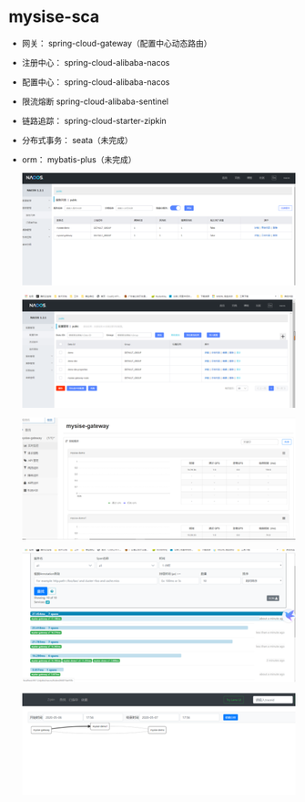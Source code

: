 # **mysise-sca**
   
* 网关：         spring-cloud-gateway（配置中心动态路由）               
* 注册中心：     spring-cloud-alibaba-nacos
* 配置中心：     spring-cloud-alibaba-nacos
* 限流熔断       spring-cloud-alibaba-sentinel
* 链路追踪：     spring-cloud-starter-zipkin
* 分布式事务：   seata（未完成） 
* orm：         mybatis-plus（未完成）   


  ![注册中心](doc/images/注册中心.jpg)
  
  ![配置中心](doc/images/配置中心.jpg)
  
  ![流控中心](doc/images/流控中心.jpg)
  
  ![zipkin](doc/images/链路追踪zipkin.jpg)
  
  ![zipkin1](doc/images/zipkin依赖图.jpg)
  
  